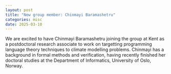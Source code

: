 ```yaml
---
layout: post
title: "New group member: Chinmayi Baramashetru"
categories: misc
date: 2025-03-10
---
```


We are excited to have Chinmayi Baramashetru joining the group at Kent as a postdoctoral research associate 
to work on targetting programming language theory techniques to climate modelling problems. Chinmayi has a background
in formal methods and verification, having recently finished her doctoral studies at the Department of Informatics, University of Oslo, Norway.
